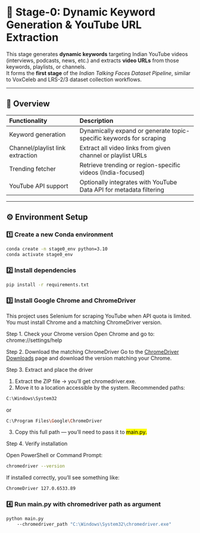 # 🎯 Stage-0: Dynamic Keyword Generation & YouTube URL Extraction

This stage generates **dynamic keywords** targeting Indian YouTube videos (interviews, podcasts, news, etc.) and extracts **video URLs** from those keywords, playlists, or channels.  
It forms the **first stage** of the *Indian Talking Faces Dataset Pipeline*, similar to VoxCeleb and LRS-2/3 dataset collection workflows.

---

## 🧩 Overview

| Functionality | Description |
|:---------------|:------------|
| Keyword generation | Dynamically expand or generate topic-specific keywords for scraping |
| Channel/playlist link extraction | Extract all video links from given channel or playlist URLs |
| Trending fetcher | Retrieve trending or region-specific videos (India-focused) |
| YouTube API support | Optionally integrates with YouTube Data API for metadata filtering |

---

## ⚙️ Environment Setup

### 1️⃣ Create a new Conda environment
```bash
conda create -n stage0_env python=3.10
conda activate stage0_env
```
### 2️⃣ Install dependencies
```bash
pip install -r requirements.txt
```
### 3️⃣ Install Google Chrome and ChromeDriver
This project uses Selenium for scraping YouTube when API quota is limited.
You must install Chrome and a matching ChromeDriver version.

Step 1. Check your Chrome version
Open Chrome and go to:
chrome://settings/help

Step 2. Download the matching ChromeDriver
Go to the [ChromeDriver Downloads](https://developer.chrome.com/docs/chromedriver/downloads) page and download the version matching your Chrome.

Step 3. Extract and place the driver
1. Extract the ZIP file → you’ll get chromedriver.exe.
2. Move it to a location accessible by the system. Recommended paths:
```bash
C:\Windows\System32
```
or
```bash
C:\Program Files\Google\ChromeDriver
```

3. Copy this full path — you’ll need to pass it to <mark>main.py<mark/>.

Step 4. Verify installation

Open PowerShell or Command Prompt:
```bash
chromedriver --version
```
If installed correctly, you’ll see something like:
```bash
ChromeDriver 127.0.6533.89
```

### 4️⃣ Run main.py with chromedriver path as argument
```bash
python main.py
    --chromedriver_path "C:\Windows\System32\chromedriver.exe"
```
